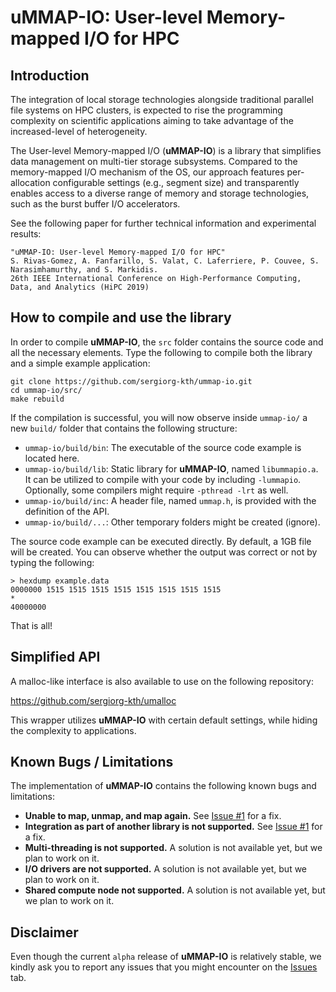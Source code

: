 # uMMAP-IO: User-level Memory-mapped I/O for HPC

## Introduction
The integration of local storage technologies alongside traditional parallel file systems on HPC clusters, is expected to rise the programming complexity on scientific applications aiming to take advantage of the increased-level of heterogeneity.

The User-level Memory-mapped I/O (**uMMAP-IO**) is a library that simplifies data management on multi-tier storage subsystems. Compared to the memory-mapped I/O mechanism of the OS, our approach features per-allocation configurable settings (e.g., segment size) and transparently enables access to a diverse range of memory and storage technologies, such as the burst buffer I/O accelerators.

See the following paper for further technical information and experimental results:

```
"uMMAP-IO: User-level Memory-mapped I/O for HPC"
S. Rivas-Gomez, A. Fanfarillo, S. Valat, C. Laferriere, P. Couvee, S. Narasimhamurthy, and S. Markidis.
26th IEEE International Conference on High-Performance Computing, Data, and Analytics (HiPC 2019)
```


## How to compile and use the library
In order to compile **uMMAP-IO**, the `src` folder contains the source code and all the necessary elements. Type the following to compile both the library and a simple example application:

```
git clone https://github.com/sergiorg-kth/ummap-io.git
cd ummap-io/src/
make rebuild
```

If the compilation is successful, you will now observe inside `ummap-io/` a new `build/` folder that contains the following structure:

- `ummap-io/build/bin`: The executable of the source code example is located here.
- `ummap-io/build/lib`: Static library for **uMMAP-IO**, named `libummapio.a`. It can be utilized to compile with your code by including `-lummapio`. Optionally, some compilers might require `-pthread -lrt` as well.
- `ummap-io/build/inc`: A header file, named `ummap.h`, is provided with the definition of the API.
- `ummap-io/build/...`: Other temporary folders might be created (ignore).

The source code example can be executed directly. By default, a 1GB file will be created. You can observe whether the output was correct or not by typing the following:

```
> hexdump example.data
0000000 1515 1515 1515 1515 1515 1515 1515 1515
*
40000000
```

That is all!


## Simplified API

A malloc-like interface is also available to use on the following repository:

https://github.com/sergiorg-kth/umalloc

This wrapper utilizes **uMMAP-IO** with certain default settings, while hiding the complexity to applications.


## Known Bugs / Limitations
The implementation of **uMMAP-IO** contains the following known bugs and limitations:
* **Unable to map, unmap, and map again.** See [Issue #1](https://github.com/sergiorg-kth/ummap-io/issues/1) for a fix.
* **Integration as part of another library is not supported.** See [Issue #1](https://github.com/sergiorg-kth/ummap-io/issues/1) for a fix.
* **Multi-threading is not supported.** A solution is not available yet, but we plan to work on it.
* **I/O drivers are not supported.** A solution is not available yet, but we plan to work on it.
* **Shared compute node not supported.** A solution is not available yet, but we plan to work on it.

## Disclaimer
Even though the current `alpha` release of **uMMAP-IO** is relatively stable, we kindly ask you to report any issues that you might encounter on the [Issues](https://github.com/sergiorg-kth/ummap-io/issues) tab.
